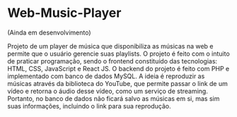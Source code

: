 # Web-Music-Player

(Ainda em desenvolvimento)

Projeto de um player de música que disponibiliza as músicas na web e permite que o usuário gerencie suas playlists. O projeto é feito com o intuito de praticar programação, sendo o frontend constituído das tecnologias: HTML, CSS, JavaScript e React JS. O backend do projeto é feito com PHP e implementado com banco de dados MySQL.
A ideia é reproduzir as músicas através da biblioteca do YouTube, que permite passar o link de um vídeo e retorna o áudio desse vídeo, como um serviço de streaming. Portanto, no banco de dados não ficará salvo as músicas em si, mas sim suas informações, incluindo o link para sua reprodução.
